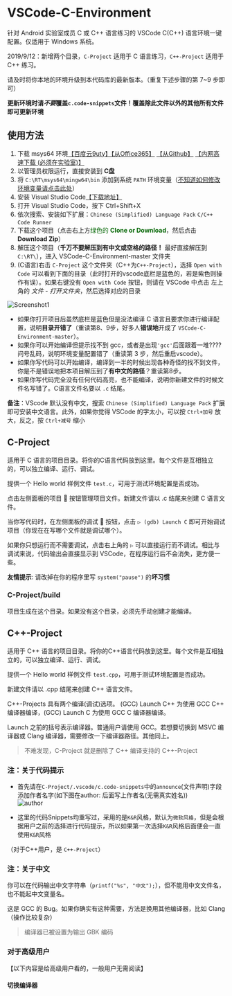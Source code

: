# VSCode-C-Environment

针对 Android 实验室成员 C 或 C++ 语言练习的 VSCode C(C++) 语言环境一键配置。仅适用于 Windows 系统。

2019/9/12：新增两个目录，`C-Project` 适用于 C 语言练习，`C++-Project` 适用于 C++ 练习。

请及时将你本地的环境升级到本代码库的最新版本。（重复下述步骤的第 7~9 步即可）

**更新环境时请*不要*覆盖`c.code-snippets`文件！覆盖除此文件以外的其他所有文件即可更新环境**

## 使用方法

1. 下载 msys64 环境[【百度云9uty】](https://pan.baidu.com/s/1nRSN214F-NoXCD_sGiTP6Q)[【从Office365】](https://cutesakura-my.sharepoint.com/:u:/g/personal/kenvix_cutesakura_net/ETEAfFOThdhMmvo1IlwRODMBLH9tnXH8zyQDfZIjPOzYkw?e=cEvmsa) [【从Github】](https://github.com/android-nuc/VSCode-C-Environment/releases/download/2.0/Msys64-RT.exe) [【内网高速下载 (必须在实验室)】](http://10.0.117.9/Msys64-RT.exe)
2. 以管理员权限运行，直接安装到 **C盘** 
3. 将 `C:\RT\msys64\mingw64\bin` 添加到系统 `PATH` 环境变量（[不知道如何修改环境变量请点击此处](https://jingyan.baidu.com/article/358570f69e8a13ce4724fcf8.html)）
4. 安装 Visual Studio Code[【下载地址】](https://code.visualstudio.com/docs/?dv=win64user)
5. 打开 Visual Studio Code，按下 Ctrl+Shift+X
6. 依次搜索、安装如下扩展：`Chinese (Simplified) Language Pack` `C/C++` `Code Runner`
7. 下载这个项目（点击右上方<font color=darkgreen>绿色的 **Clone or Download**</font>，然后点击 **Download Zip**）
8. 解压这个项目（**千万不要解压到有中文或空格的路径！** 最好直接解压到 `C:\RT\`），进入 VSCode-C-Environment-master 文件夹
9. (C语言)右击 `C-Project` 这个文件夹（C++为`C++-Project`），选择 `Open with Code` 可以看到下面的目录（此时打开的vscode底栏是蓝色的，若是紫色则操作有误）。如果右键没有 `Open with Code` 按钮，则请在 VSCode 中点击 左上角的 *文件* - *打开文件夹*，然后选择对应的目录

![Screenshot1](https://s1.ax1x.com/2020/08/27/d4tRET.png)

* 如果你打开项目后虽然底栏是蓝色但是没法编译 C 语言且要求你进行编译配置，说明**目录开错了**（重读第8、9步，好多人**错误地**开成了 `VSCode-C-Environment-master`）。
* 如果你可以开始编译但提示找不到 gcc，或者是出现`'gcc'`后面跟着一堆????问号乱码，说明环境变量配置错了（重读第 3 步，然后重启vscode）。
* 如果你写代码可以开始编译，编译到一半的时候出现各种奇怪的找不到文件，你是不是错误地把本项目解压到了**有中文的路径**？重读第8步。
* 如果你写代码完全没有任何代码高亮，也不能编译，说明你新建文件的时候文件名写错了。C语言文件名要以 `.c` 结尾。

**备注**：VScode 默认没有中文，搜索 `Chinese (Simplified) Language Pack` 扩展即可安装中文语言。此外，如果你觉得 VSCode 的字太小，可以按 `Ctrl+加号` 放大，反之，按 `Ctrl+减号` 缩小

## C-Project

适用于 C 语言的项目目录。将你的C语言代码放到这里。每个文件是互相独立的，可以独立编译、运行、调试。

提供一个 Hello world 样例文件 `test.c`，可用于测试环境配置是否成功。

点击左侧面板的项目 📑 按钮管理项目文件。新建文件请以 .c 结尾来创建 C 语言文件。

当你写代码时，在左侧面板的调试 🐞 按钮，点击 `▷ (gdb) Launch C` 即可开始调试项目（你现在在写哪个文件就是调试哪个）。

如果你只想运行而不需要调试，点击右上角的 `▷` 可以直接运行而不调试。相比与调试来说，代码输出会直接显示到 VSCode，在程序运行后不会消失，更方便一些。

**友情提示**: 请改掉在你的程序里写 `system("pause")` 的**坏习惯**

### C-Project/build

项目生成在这个目录。如果没有这个目录，必须先手动创建才能编译。

## C++-Project

适用于 C++ 语言的项目目录。将你的C++语言代码放到这里。每个文件是互相独立的，可以独立编译、运行、调试。

提供一个 Hello world 样例文件 `test.cpp`，可用于测试环境配置是否成功。

新建文件请以 .cpp 结尾来创建 C++ 语言文件。

C++-Projects 具有两个编译(调试)选项。 (GCC) Launch C++ 为使用 GCC C++ 编译器编译，(GCC) Launch C 为使用 GCC C 编译器编译。

Launch 之前的括号表示编译器。普通用户请使用 GCC。若想要切换到 MSVC 编译器或 Clang 编译器，需要修改一下编译器路径。其他同上。

> 不难发现，C-Project 就是删除了 C++ 编译支持的 C++-Project

### 注：关于代码提示

- 首先请在`C-Project/.vscode/c.code-snippets`中的`announce`(文件声明)字段添加作者名字(如下图在author: 后面写上作者名(无需真实姓名))<br>![author](https://s1.ax1x.com/2020/08/27/d4tRET.png)

- 这里的代码Snippets均重写过，采用的是`K&R`风格，默认为`微软风格`，但是会根据用户之前的选择进行代码提示，所以如果第一次选择`K&R`风格后面便会一直使用`K&R`风格

（对于C++用户，是 `C++-Project`）

### 注：关于中文

你可以在代码输出中文字符串（`printf("%s", "中文");`），但不能用中文文件名，也不能起中文变量名。

这是 GCC 的 Bug。如果你确实有这种需要，方法是换用其他编译器，比如 Clang（操作比较复杂）

> 编译器已被设置为输出 GBK 编码

### 对于高级用户

【以下内容是给高级用户看的，一般用户无需阅读】

#### 切换编译器

